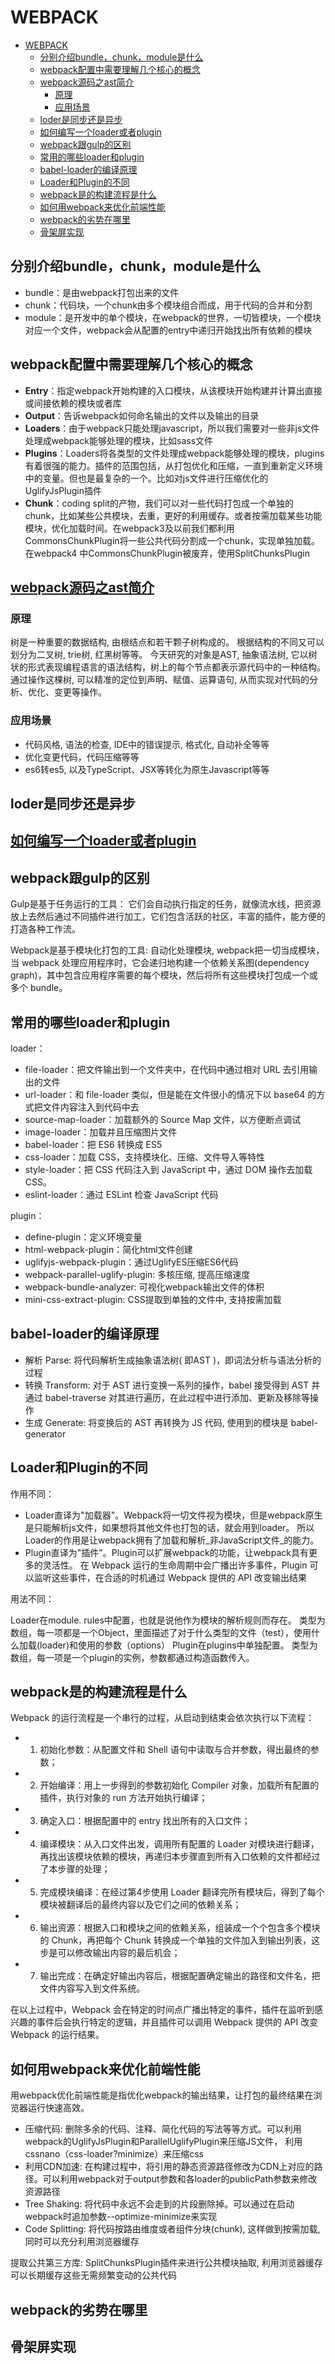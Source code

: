 # WEBPACK

- [WEBPACK](#webpack)
  - [分别介绍bundle，chunk，module是什么](#分别介绍bundlechunkmodule是什么)
  - [webpack配置中需要理解几个核心的概念](#webpack配置中需要理解几个核心的概念)
  - [webpack源码之ast简介](#webpack源码之ast简介)
    - [原理](#原理)
    - [应用场景](#应用场景)
  - [loder是同步还是异步](#loder是同步还是异步)
  - [如何编写一个loader或者plugin](#如何编写一个loader或者plugin)
  - [webpack跟gulp的区别](#webpack跟gulp的区别)
  - [常用的哪些loader和plugin](#常用的哪些loader和plugin)
  - [babel-loader的编译原理](#babel-loader的编译原理)
  - [Loader和Plugin的不同](#loader和plugin的不同)
  - [webpack是的构建流程是什么](#webpack是的构建流程是什么)
  - [如何用webpack来优化前端性能](#如何用webpack来优化前端性能)
  - [webpack的劣势在哪里](#webpack的劣势在哪里)
  - [骨架屏实现](#骨架屏实现)

## 分别介绍bundle，chunk，module是什么

* bundle：是由webpack打包出来的文件
* chunk：代码块，一个chunk由多个模块组合而成，用于代码的合并和分割
* module：是开发中的单个模块，在webpack的世界，一切皆模块，一个模块对应一个文件，webpack会从配置的entry中递归开始找出所有依赖的模块

## webpack配置中需要理解几个核心的概念

* **Entry**：指定webpack开始构建的入口模块，从该模块开始构建并计算出直接或间接依赖的模块或者库
* **Output**：告诉webpack如何命名输出的文件以及输出的目录
* **Loaders**：由于webpack只能处理javascript，所以我们需要对一些非js文件处理成webpack能够处理的模块，比如sass文件
* **Plugins**：Loaders将各类型的文件处理成webpack能够处理的模块，plugins有着很强的能力。插件的范围包括，从打包优化和压缩，一直到重新定义环境中的变量。但也是最复杂的一个。比如对js文件进行压缩优化的UglifyJsPlugin插件
* **Chunk**：coding split的产物，我们可以对一些代码打包成一个单独的chunk，比如某些公共模块，去重，更好的利用缓存。或者按需加载某些功能模块，优化加载时间。在webpack3及以前我们都利用CommonsChunkPlugin将一些公共代码分割成一个chunk，实现单独加载。在webpack4 中CommonsChunkPlugin被废弃，使用SplitChunksPlugin

## [webpack源码之ast简介](https://segmentfault.com/a/1190000014178462#articleHeader1)

### 原理
树是一种重要的数据结构, 由根结点和若干颗子树构成的。 根据结构的不同又可以划分为二叉树, trie树, 红黑树等等。
今天研究的对象是AST, 抽象语法树, 它以树状的形式表现编程语言的语法结构，树上的每个节点都表示源代码中的一种结构。
通过操作这棵树, 可以精准的定位到声明、赋值、运算语句, 从而实现对代码的分析、优化、变更等操作。

### 应用场景

* 代码风格, 语法的检查, IDE中的错误提示, 格式化, 自动补全等等
* 优化变更代码，代码压缩等等
* es6转es5, 以及TypeScript、JSX等转化为原生Javascript等等

## loder是同步还是异步

## [如何编写一个loader或者plugin](https://segmentfault.com/a/1190000015088834)

## webpack跟gulp的区别

Gulp是基于任务运行的工具：
它们会自动执行指定的任务，就像流水线，把资源放上去然后通过不同插件进行加工，它们包含活跃的社区，丰富的插件，能方便的打造各种工作流。

Webpack是基于模块化打包的工具:
自动化处理模块, webpack把一切当成模块，当 webpack 处理应用程序时，它会递归地构建一个依赖关系图(dependency graph)，其中包含应用程序需要的每个模块，然后将所有这些模块打包成一个或多个 bundle。

## 常用的哪些loader和plugin

loader：

* file-loader：把文件输出到一个文件夹中，在代码中通过相对 URL 去引用输出的文件
* url-loader：和 file-loader 类似，但是能在文件很小的情况下以 base64 的方式把文件内容注入到代码中去
* source-map-loader：加载额外的 Source Map 文件，以方便断点调试
* image-loader：加载并且压缩图片文件
* babel-loader：把 ES6 转换成 ES5
* css-loader：加载 CSS，支持模块化、压缩、文件导入等特性
* style-loader：把 CSS 代码注入到 JavaScript 中，通过 DOM 操作去加载 CSS。
* eslint-loader：通过 ESLint 检查 JavaScript 代码

plugin：

* define-plugin：定义环境变量
* html-webpack-plugin：简化html文件创建
* uglifyjs-webpack-plugin：通过UglifyES压缩ES6代码
* webpack-parallel-uglify-plugin: 多核压缩, 提高压缩速度
* webpack-bundle-analyzer: 可视化webpack输出文件的体积
* mini-css-extract-plugin: CSS提取到单独的文件中, 支持按需加载

## babel-loader的编译原理

* 解析 Parse: 将代码解析生成抽象语法树( 即AST )，即词法分析与语法分析的过程
* 转换 Transform: 对于 AST 进行变换一系列的操作，babel 接受得到 AST 并通过 babel-traverse 对其进行遍历，在此过程中进行添加、更新及移除等操作
* 生成 Generate: 将变换后的 AST 再转换为 JS 代码, 使用到的模块是 babel-generator

## Loader和Plugin的不同

作用不同：

* Loader直译为"加载器"。Webpack将一切文件视为模块，但是webpack原生是只能解析js文件，如果想将其他文件也打包的话，就会用到loader。 所以Loader的作用是让webpack拥有了加载和解析_非JavaScript文件_的能力。
* Plugin直译为"插件"。Plugin可以扩展webpack的功能，让webpack具有更多的灵活性。 在 Webpack 运行的生命周期中会广播出许多事件，Plugin 可以监听这些事件，在合适的时机通过 Webpack 提供的 API 改变输出结果

用法不同：

Loader在module. rules中配置，也就是说他作为模块的解析规则而存在。 类型为数组，每一项都是一个Object，里面描述了对于什么类型的文件（test），使用什么加载(loader)和使用的参数（options）
Plugin在plugins中单独配置。 类型为数组，每一项是一个plugin的实例，参数都通过构造函数传入。

## webpack是的构建流程是什么

Webpack 的运行流程是一个串行的过程，从启动到结束会依次执行以下流程：

* 1. 初始化参数：从配置文件和 Shell 语句中读取与合并参数，得出最终的参数；
* 2. 开始编译：用上一步得到的参数初始化 Compiler 对象，加载所有配置的插件，执行对象的 run 方法开始执行编译；
* 3. 确定入口：根据配置中的 entry 找出所有的入口文件；
* 4. 编译模块：从入口文件出发，调用所有配置的 Loader 对模块进行翻译，再找出该模块依赖的模块，再递归本步骤直到所有入口依赖的文件都经过了本步骤的处理；
* 5. 完成模块编译：在经过第4步使用 Loader 翻译完所有模块后，得到了每个模块被翻译后的最终内容以及它们之间的依赖关系；
* 6. 输出资源：根据入口和模块之间的依赖关系，组装成一个个包含多个模块的 Chunk，再把每个 Chunk 转换成一个单独的文件加入到输出列表，这步是可以修改输出内容的最后机会；
* 7. 输出完成：在确定好输出内容后，根据配置确定输出的路径和文件名，把文件内容写入到文件系统。

在以上过程中，Webpack 会在特定的时间点广播出特定的事件，插件在监听到感兴趣的事件后会执行特定的逻辑，并且插件可以调用 Webpack 提供的 API 改变 Webpack 的运行结果。

## 如何用webpack来优化前端性能

用webpack优化前端性能是指优化webpack的输出结果，让打包的最终结果在浏览器运行快速高效。

* 压缩代码: 删除多余的代码、注释、简化代码的写法等等方式。可以利用webpack的UglifyJsPlugin和ParallelUglifyPlugin来压缩JS文件， 利用cssnano（css-loader?minimize）来压缩css
* 利用CDN加速: 在构建过程中，将引用的静态资源路径修改为CDN上对应的路径。可以利用webpack对于output参数和各loader的publicPath参数来修改资源路径
* Tree Shaking: 将代码中永远不会走到的片段删除掉。可以通过在启动webpack时追加参数--optimize-minimize来实现
* Code Splitting: 将代码按路由维度或者组件分块(chunk), 这样做到按需加载, 同时可以充分利用浏览器缓存

提取公共第三方库:  SplitChunksPlugin插件来进行公共模块抽取, 利用浏览器缓存可以长期缓存这些无需频繁变动的公共代码

## webpack的劣势在哪里

## 骨架屏实现
